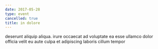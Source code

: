 ```yaml
---
date: 2017-05-28
type: event
cancelled: true
title: in dolore
---
```

deserunt aliquip aliqua. irure occaecat ad voluptate ea esse ullamco dolor officia velit eu aute culpa et adipiscing laboris cillum tempor